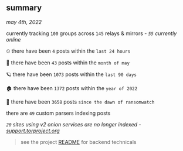 
## summary
_may 4th, 2022_

currently tracking `100` groups across `145` relays & mirrors - _`55` currently online_

⏲ there have been `4` posts within the `last 24 hours`

🦈 there have been `43` posts within the `month of may`

🪐 there have been `1073` posts within the `last 90 days`

🏚 there have been `1372` posts within the `year of 2022`

🦕 there have been `3658` posts `since the dawn of ransomwatch`

there are `49` custom parsers indexing posts

_`20` sites using v2 onion services are no longer indexed - [support.torproject.org](https://support.torproject.org/onionservices/v2-deprecation/)_

> see the project [README](https://github.com/thetanz/ransomwatch#ransomwatch--) for backend technicals
